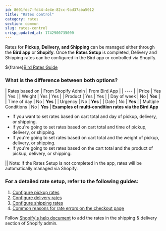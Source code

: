 ```yaml
---
id: 8601fdc7-fd44-4e4e-82cc-9ad37aba5012
title: "Rates control"
category: rates
section: common
slug: rates-control
crisp_updated_at: 1742900735000
---
```


Rates for **Pickup, Delivery, and Shipping** can be managed either through the **Bird app** or **Shopify**. Once the **Rates Setup** is completed, Delivery and Shipping rates can be configured in the Bird app or controlled via Shopify.

 ${frame}[Bird Rates Guide](https://www.loom.com/embed/0e0c0b29163840cbb2211a55ae76e487?sid=9d1ee5b3-502e-4ba6-93c4-d91f53d1f9be)
### What is the difference between both options?

| Rates based on | From Shopify Admin | From Bird App |
| ---- |
| Price | Yes | Yes |
| Weight | Yes | Yes |
| Product | Yes | Yes |
| Day of week | No | **Yes** |
| Time of day | No | **Yes** |
| Urgency | No | **Yes** |
| Date | No | **Yes** |
| Multiple Conditions | No | **Yes** |
**Examples of multi-condition rates via the Bird App**

* If you want to set rates based on cart total and day of pickup, delivery, or shipping.
* If you're going to set rates based on cart total and time of pickup, delivery, or shipping.
* If you're going to set rates based on cart total and the weight of pickup, delivery, or shipping.
* If you're going to set rates based on the cart total and the product of pickup, delivery, or shipping.

|| Note: If the Rates Setup is not completed in the app, rates will be automatically managed via Shopify.

### For a detailed rate setup, refer to the following guides:

1. [Configure pickup rates](https://help.birdchime.com/en-us/article/configure-pickup-rates-1n7gumb/)
2. [Configure delivery rates](https://help.birdchime.com/en-us/article/configure-delivery-rates-1xbrder/)
3. [Configure shipping rates](https://help.birdchime.com/en-us/article/configure-shipping-rates-llsy16/)
4. [Common reasons for rate errors on the checkout page](https://help.birdchime.com/en-us/article/common-reasons-for-rate-errors-on-checkout-page-1iekz2h/)

Follow [Shopify's help document](https://help.shopify.com/en/manual/shipping/understanding-shipping/shipping-rates) to add the rates in the shipping & delivery section of Shopify admin.

